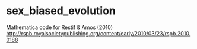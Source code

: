 # sex_biased_evolution
Mathematica code for Restif &amp; Amos (2010)
http://rspb.royalsocietypublishing.org/content/early/2010/03/23/rspb.2010.0188
